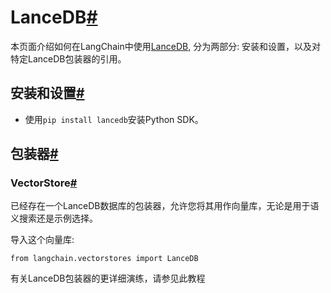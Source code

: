 

LanceDB[#](#lancedb "跳转到标题")
============================

本页面介绍如何在LangChain中使用[LanceDB](https://github.com/lancedb/lancedb), 分为两部分: 安装和设置，以及对特定LanceDB包装器的引用。

安装和设置[#](#installation-and-setup "跳转到标题")
-----------------------------------------

* 使用`pip install lancedb`安装Python SDK。

包装器[#](#wrappers "跳转到标题")
-------------------------

### VectorStore[#](#vectorstore "跳转到标题")

已经存在一个LanceDB数据库的包装器，允许您将其用作向量库，无论是用于语义搜索还是示例选择。

导入这个向量库:

```
from langchain.vectorstores import LanceDB

```

有关LanceDB包装器的更详细演练，请参见此教程

